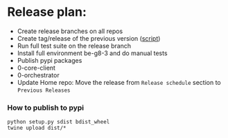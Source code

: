 # Release plan:

- Create release branches on all repos
- Create tag/release of the previous version ([script](https://github.com/Incubaid/dev_process/blob/master/scripts/createrelease.py))
- Run full test suite on the release branch
- Install full environment be-g8-3 and do manual tests
- Publish pypi packages
 - 0-core-client
 - 0-orchestrator
- Update Home repo: Move the release from `Release schedule` section to `Previous Releases`


### How to publish to pypi
```shell
python setup.py sdist bdist_wheel
twine upload dist/*
```
